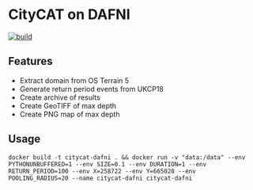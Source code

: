 # CityCAT on DAFNI

[![build](https://github.com/OpenCLIM/citycat-dafni/workflows/build/badge.svg)](https://github.com/OpenCLIM/citycat-dafni/actions)

## Features
- Extract domain from OS Terrain 5
- Generate return period events from UKCP18
- Create archive of results
- Create GeoTIFF of max depth
- Create PNG map of max depth

## Usage 
`docker build -t citycat-dafni . && docker run -v "data:/data" --env PYTHONUNBUFFERED=1 --env SIZE=0.1 --env DURATION=1 --env RETURN_PERIOD=100 --env X=258722 --env Y=665028 --env POOLING_RADIUS=20 --name citycat-dafni citycat-dafni `
